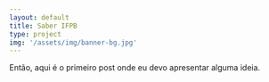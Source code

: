 ```yaml
---
layout: default
title: Saber IFPB
type: project
img: '/assets/img/banner-bg.jpg'
---
```


Então, aqui é o primeiro post onde eu devo apresentar alguma ideia.
